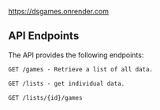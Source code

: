 
https://dsgames.onrender.com

## API Endpoints
The API provides the following endpoints:

```markdown
GET /games - Retrieve a list of all data.

GET /lists - get individual data.

GET /lists/{id}/games
```
